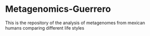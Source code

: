 # Metagenomics-Guerrero
This is the repository of the analysis of metagenomes from mexican humans comparing different life styles
